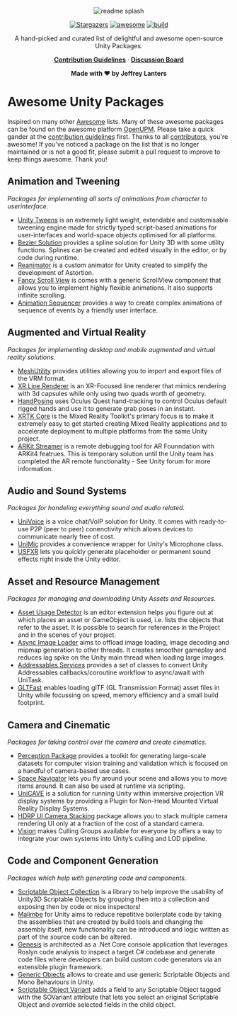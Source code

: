 <div align="center">

![readme splash](https://raw.githubusercontent.com/jeffreylanters/awesome-unity-packages/master/.github/wiki/repository-readme-splash.png)

[![Stargazers](https://img.shields.io/github/stars/jeffreylanters/awesome-unity-packages.svg?style=for-the-badge)](https://github.com/jeffreylanters/awesome-unity-packages/stargazers)
[![awesome](https://img.shields.io/badge/list-awesome-fc60a8.svg?style=for-the-badge)](https://github.com/sindresorhus/awesome)
[![build](https://img.shields.io/github/workflow/status/jeffreylanters/awesome-unity-packages/Lint%20Markdown/main?style=for-the-badge)](https://github.com/jeffreylanters/awesome-unity-packages/actions)

A hand-picked and curated list of delightful and awesome open-source Unity Packages.

[**Contribution Guidelines**](https://github.com/jeffreylanters/awesome-unity-packages/blob/main/CONTRIBUTING.md) &middot;
[**Discussion Board**](https://github.com/jeffreylanters/awesome-unity-packages/discussions)

**Made with &hearts; by Jeffrey Lanters**

</div>

# Awesome Unity Packages

Inspired on many other [Awesome](https://github.com/sindresorhus/awesome) lists. Many of these awesome packages can be found on the awesome platform [OpenUPM](https://openupm.com). Please take a quick gander at the [contribution guidelines](https://github.com/jeffreylanters/awesome-unity-packages/blob/main/CONTRIBUTING.md) first. Thanks to all [contributors](https://github.com/jeffreylanters/awesome-unity-packages/graphs/contributors), you're awesome! If you've noticed a package on the list that is no longer maintained or is not a good fit, please submit a pull request to improve to keep things awesome. Thank you!

## Animation and Tweening

_Packages for implementing all sorts of animations from character to userinterface._

- [Unity Tweens](https://github.com/jeffreylanters/unity-tweens) is an extremely light weight, extendable and customisable tweening engine made for strictly typed script-based animations for user-interfaces and world-space objects optimised for all platforms.
- [Bezier Solution](https://github.com/yasirkula/UnityBezierSolution) provides a spline solution for Unity 3D with some utility functions. Splines can be created and edited visually in the editor, or by code during runtime.
- [Reanimator](https://github.com/aarthificial/reanimation) is a custom animator for Unity created to simplify the development of Astortion.
- [Fancy Scroll View](https://github.com/setchi/FancyScrollView) is comes with a generic ScrollView component that allows you to implement highly flexible animations. It also supports infinite scrolling.
- [Animation Sequencer](https://github.com/brunomikoski/Animation-Sequencer) provides a way to create complex animations of sequence of events by a friendly user interface.

## Augmented and Virtual Reality

_Packages for implementing desktop and mobile augmented and virtual reality solutions._

- [MeshUtility](https://github.com/vrm-c/UniVRM) provides utilities allowing you to import and export files of the VRM format.
- [XR Line Renderer](https://github.com/Unity-Technologies/XRLineRenderer) is an XR-Focused line renderer that mimics rendering with 3d capsules while only using two quads worth of geometry.
- [HandPosing](https://github.com/MephestoKhaan/HandPosing) uses Oculus Quest hand-tracking to control Oculus default rigged hands and use it to generate grab poses in an instant.
- [XRTK Core](https://github.com/XRTK/XRTK-Core) is the Mixed Reality Toolkit's primary focus is to make it extremely easy to get started creating Mixed Reality applications and to accelerate deployment to multiple platforms from the same Unity project.
- [ARKit Streamer](https://github.com/asus4/ARKitStreamer) is a remote debugging tool for AR Founndation with ARKit4 featrues. This is temporary solution until the Unity team has completed the AR remote functionality - See Unity forum for more information.

## Audio and Sound Systems

_Packages for handeling everything sound and audio related._

- [UniVoice](https://github.com/adrenak/univoice) is a voice chat/VoIP solution for Unity. It comes with ready-to-use P2P (peer to peer) conenctivity which allows devices to communicate nearly free of cost.
- [UniMic](https://github.com/adrenak/unimic) provides a convenience wrapper for Unity's Microphone class.
- [USFXR](https://github.com/grapefrukt/usfxr) lets you quickly generate placeholder or permanent sound effects right inside the Unity editor.

## Asset and Resource Management

_Packages for managing and downloading Unity Assets and Resources._

- [Asset Usage Detector](https://github.com/yasirkula/UnityAssetUsageDetector) is an editor extension helps you figure out at which places an asset or GameObject is used, i.e. lists the objects that refer to the asset. It is possible to search for references in the Project and in the scenes of your project.
- [Async Image Loader](https://github.com/Looooong/UnityAsyncImageLoader) aims to offload image loading, image decoding and mipmap generation to other threads. It creates smoother gameplay and reduces lag spike on the Unity main thread when loading large images.
- [Addressables Services](https://github.com/dre0dru/AddressablesServices) provides a set of classes to convert Unity Addressables callbacks/coroutine workflow to async/await with UniTask.
- [GLTFast](https://github.com/atteneder/glTFast) enables loading glTF (GL Transmission Format) asset files in Unity while focussing on speed, memory efficiency and a small build footprint.

## Camera and Cinematic

_Packages for taking control over the camera and create cinematics._

- [Perception Package](https://github.com/Unity-Technologies/com.unity.perception) provides a toolkit for generating large-scale datasets for computer vision training and validation which is focused on a handful of camera-based use cases.
- [Space Navigator](https://github.com/PatHightree/SpaceNavigator) lets you fly around your scene and allows you to move items around.
  It can also be used at runtime via scripting.
- [UniCAVE](https://github.com/widVE/UniCAVE) is a solution for running Unity within immersive projection VR display systems by providing a Plugin for Non-Head Mounted Virtual Reality Display Systems.
- [HDRP UI Camera Stacking](https://github.com/alelievr/HDRP-UI-Camera-Stacking) package allows you to stack multiple camera rendering UI only at a fraction of the cost of a standard camera.
- [Vision](https://github.com/mackysoft/Vision) makes Culling Groups available for everyone by offers a way to integrate your own systems into Unity’s culling and LOD pipeline.

## Code and Component Generation

_Packages which help with generating code and components._

- [Scriptable Object Collection](https://github.com/brunomikoski/ScriptableObjectCollection) is a library to help improve the usability of Unity3D Scriptable Objects by grouping then into a collection and exposing then by code or nice inspectors!
- [Malimbe](https://github.com/ExtendRealityLtd/Malimbe) for Unity aims to reduce repetitive boilerplate code by taking the assemblies that are created by build tools and changing the assembly itself, new functionality can be introduced and logic written as part of the source code can be altered.
- [Genesis](https://github.com/jeffcampbellmakesgames/Genesis) is architected as a .Net Core console application that leverages Roslyn code analysis to inspect a target C# codebase and generate code files where developers can build custom code generators via an extensible plugin framework.
- [Generic Objects](https://github.com/SolidAlloy/GenericUnityObjects) allows to create and use generic Scriptable Objects and Mono Behaviours in Unity.
- [Scriptable Object Variant](https://github.com/GieziJo/ScriptableObjectVariant) adds a field to any Scriptable Object tagged with the SOVariant attribute that lets you select an original Scriptable Object and override selected fields in the child object.
